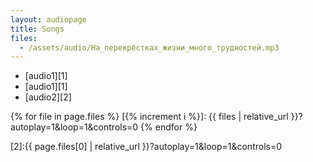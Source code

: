 ```yaml
---
layout: audiopage
title: Songs
files:
  - /assets/audio/На_перекрёстках_жизни_много_трудностей.mp3
---
```


- [audio1][1]
- [audio1][1]
- [audio2][2]


{% for file in page.files %}
[{% increment i %}]: {{ files | relative_url }}?autoplay=1&loop=1&controls=0
{% endfor %}

[2]:{{ page.files[0] | relative_url }}?autoplay=1&loop=1&controls=0

